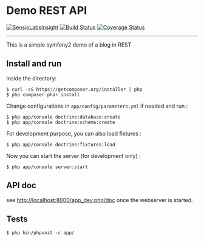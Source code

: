 # Demo REST API

[![SensioLabsInsight](https://insight.sensiolabs.com/projects/51a77b1b-c6bd-4dde-8b7f-563a7ab3036f/mini.png)](https://insight.sensiolabs.com/projects/51a77b1b-c6bd-4dde-8b7f-563a7ab3036f)
[![Build Status](https://travis-ci.org/jlagneau/demo-rest-api.svg)](https://travis-ci.org/jlagneau/demo-rest-api)
[![Coverage Status](https://img.shields.io/coveralls/jlagneau/demo-rest-api.svg)](https://coveralls.io/r/jlagneau/demo-rest-api)

---

This is a simple symfony2 demo of a blog in REST

## Install and run

Inside the directory:

    $ curl -sS https://getcomposer.org/installer | php
    $ php composer.phar install

Change configurations in `app/config/parameters.yml` if needed and run :

	$ php app/console doctrine:database:create
	$ php app/console doctrine:schema:create

For development purpose, you can also load fixtures :

	$ php app/console doctrine:fixtures:load

Now you can start the server (for development only) :

    $ php app/console server:start

## API doc

see [http://localhost:8000/app_dev.php/doc](http://localhost:8000/app_dev.php/doc) once the webserver is started.

## Tests

    $ php bin/phpunit -c app/
